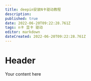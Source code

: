 ```yaml
---
title: deepin安装N卡驱动教程
description: 
published: true
date: 2022-06-20T09:22:28.761Z
tags: n卡 显卡 驱动
editor: markdown
dateCreated: 2022-06-20T09:22:28.761Z
---
```


# Header
Your content here